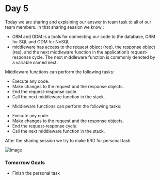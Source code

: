 # Day 5

Today we are sharing and explaining our answer in team task to all of our team members.
In that sharing session we know :

* ORM and ODM is a tools for connecting our code to the database, ORM for SQL and ODM for NoSQL
* middleware has access to the request object (req), the response object (res), and the next middleware function in the application’s request-response cycle. The next middleware function is commonly denoted by a variable named next.

Middleware functions can perform the following tasks:

- Execute any code.
- Make changes to the request and the response objects.
- End the request-response cycle.
- Call the next middleware function in the stack.
* Middleware functions can perform the following tasks:

- Execute any code.
- Make changes to the request and the response objects.
- End the request-response cycle.
- Call the next middleware function in the stack.

After the sharing session we try to make ERD for personal task

![image](https://user-images.githubusercontent.com/85722211/204569483-271b75cc-5919-4140-8d02-935d0db87d35.png)

### Tomorrow Goals
* Finish the personal task
